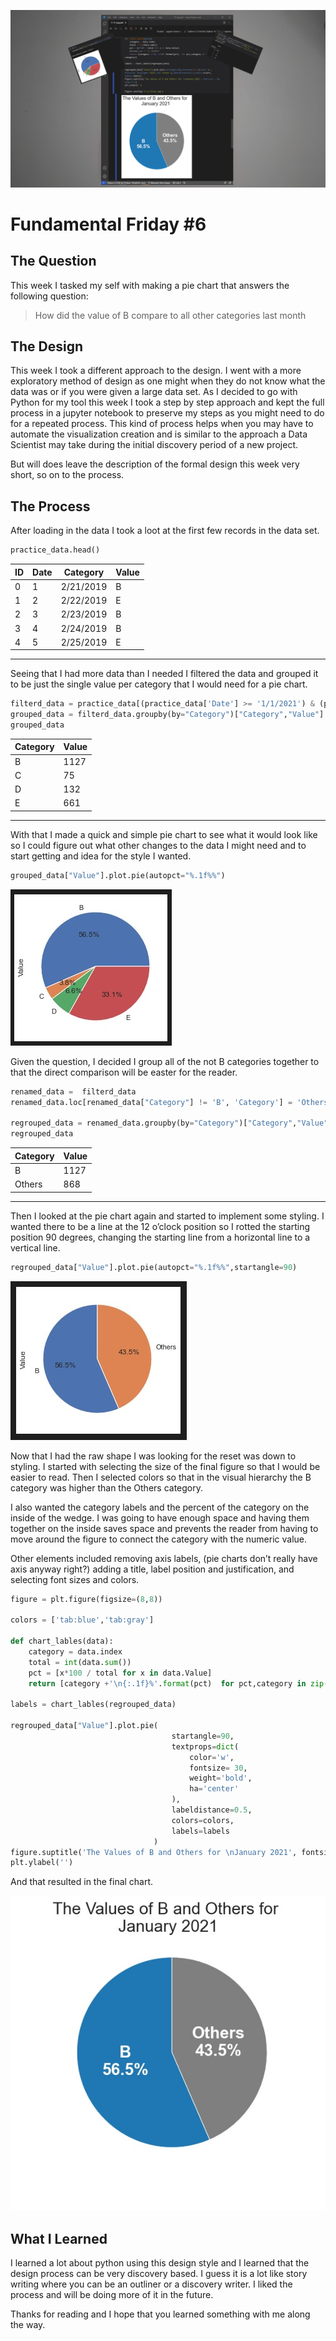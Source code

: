 ![A page of paper with hand written text and cut out images placed on top](../assets/ff8_hero.jpg)

# Fundamental Friday #6

## The Question

This week I tasked my self with making a pie chart that answers the following question:

> How did the value of B compare to all other categories last month

## The Design

This week I took a different approach to the design. I went with a more exploratory method of design as one might when they do not know what the data was or if you were given a large data set.  As I decided to go with Python for my tool this week I took a step by step approach and kept the full process in a jupyter notebook to preserve my steps as you might need to do for a repeated process.  This kind of process helps when you may have to automate the visualization creation and is similar to the approach a Data Scientist may take  during the initial discovery period of a new project.

But will does leave the description of the formal design this week very short, so on to the process.

## The Process

After loading in the data I took a loot at the first few records in the data set. 

```python
practice_data.head()
```

| ID | Date | Category | Value |
| -- | ---- | -------- | ----- |
| 0|1|2/21/2019|	B|	79|
| 1|2|2/22/2019|	E|	74|
| 2|3|2/23/2019|	B|	86|
| 3|4|2/24/2019|	B|	82|
| 4|5|2/25/2019|	E|	65|

--- 


Seeing that I had more data than I needed I filtered the data and grouped it to be just the single value per category that I would need for a pie chart.

```python
filterd_data = practice_data[(practice_data['Date'] >= '1/1/2021') & (practice_data['Date'] <= '1/31/2021')]
grouped_data = filterd_data.groupby(by="Category")["Category","Value"].sum()
grouped_data
```
	
|Category|Value|
|--------|-----|
|B	|1127|
|C	|75|
|D	|132|
|E	|661|

---

With that I made a quick and simple pie chart to see what it would look like so I could figure out what other changes to the data I might need and to start getting and idea for the style I wanted.

```python
grouped_data["Value"].plot.pie(autopct="%.1f%%")
```
![A page of paper with hand written text and cut out images placed on top](../assets/ff8_process_1.jpg)

Given the question, I decided I group all of the not B categories together to that the direct comparison will be easter for the reader.

```python
renamed_data =  filterd_data
renamed_data.loc[renamed_data["Category"] != 'B', 'Category'] = 'Others'

regrouped_data = renamed_data.groupby(by="Category")["Category","Value"].sum()
regrouped_data
```
	
|Category |Value|
|--------|----|	
|B	|1127|
|Others	|868|

---

Then I looked at the pie chart again and started to implement some styling.  I wanted there to be a line at the 12 o’clock position so I rotted the starting position 90 degrees, changing the starting line from a horizontal line to a vertical line.

```python 
regrouped_data["Value"].plot.pie(autopct="%.1f%%",startangle=90)
```
![A page of paper with hand written text and cut out images placed on top](../assets/ff8_process_2.jpg)

Now that I had the raw shape I was looking for the reset was down to styling.  I started with selecting the size of the final figure so that I would be easier to read.  Then I selected colors so that in the visual hierarchy the B category was higher than the Others category. 

I also wanted the category labels and the percent of the category on the inside of the wedge.  I was going to have enough space and having them together on the inside saves space and prevents the reader from having to move around the figure to connect the category with the numeric value.

Other elements included removing axis labels, (pie charts don’t really have axis anyway right?) adding a title, label position and justification, and selecting font sizes and colors.

```python
figure = plt.figure(figsize=(8,8))

colors = ['tab:blue','tab:gray']

def chart_lables(data):
    category = data.index
    total = int(data.sum())
    pct = [x*100 / total for x in data.Value]
    return [category +'\n{:.1f}%'.format(pct)  for pct,category in zip(pct,category)]

labels = chart_lables(regrouped_data)

regrouped_data["Value"].plot.pie(
                                    startangle=90,
                                    textprops=dict(
                                        color='w',
                                        fontsize= 30,
                                        weight='bold',
                                        ha='center'
                                    ),
                                    labeldistance=0.5,
                                    colors=colors,
                                    labels=labels
                                ) 
figure.suptitle('The Values of B and Others for \nJanuary 2021', fontsize = 30,wrap=True)
plt.ylabel('')
```

And that resulted in the final chart.

![A page of paper with hand written text and cut out images placed on top](../assets/ff8_final.jpg)

## What I Learned

I learned a lot about python using this design style and I learned that the design process can be very discovery based.  I guess it is a lot like story writing where you can be an outliner or a discovery writer.  I liked the process and will be doing more of it in the future.

Thanks for reading and I hope that you learned something with me along the way.
